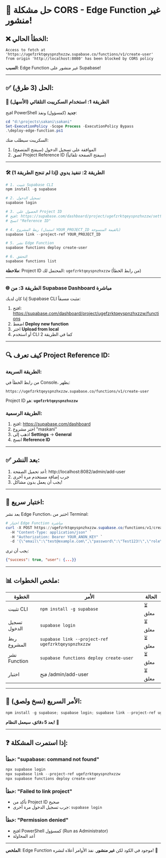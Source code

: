 # 🔴 حل مشكلة CORS - Edge Function غير منشور!

## ❌ الخطأ الحالي:

```
Access to fetch at 'https://ugefzrktqeyspnzhxzzw.supabase.co/functions/v1/create-user' 
from origin 'http://localhost:8080' has been blocked by CORS policy
```

**السبب**: Edge Function غير منشور على Supabase!

---

## ✅ الحل (3 طرق):

### 🚀 الطريقة 1: استخدام السكريبت التلقائي (الأسهل)

افتح PowerShell **جديد** (كمسؤول) ونفذ:

```powershell
cd "d:\projects\sakani\‏‏sakani"
Set-ExecutionPolicy -Scope Process -ExecutionPolicy Bypass
.\deploy-edge-function.ps1
```

السكريبت سيطلب منك:
1. الموافقة على تسجيل الدخول (سيفتح المتصفح)
2. لصق Project Reference ID (سيفتح الصفحة تلقائياً)

---

### 🛠️ الطريقة 2: تنفيذ يدوي (إذا لم تنجح الطريقة 1)

```powershell
# 1. تثبيت Supabase CLI
npm install -g supabase

# 2. تسجيل الدخول
supabase login

# 3. الحصول على Project ID
# افتح: https://supabase.com/dashboard/project/ugefzrktqeyspnzhxzzw/settings/general
# انسخ "Reference ID"

# 4. ربط المشروع (استبدل YOUR_PROJECT_ID بالقيمة المنسوخة)
supabase link --project-ref YOUR_PROJECT_ID

# 5. نشر Edge Function
supabase functions deploy create-user

# 6. التحقق
supabase functions list
```

**ملاحظة**: Project ID المحتمل لك: `ugefzrktqeyspnzhxzzw` (من رابط الخطأ)

---

### 🌐 الطريقة 3: من Supabase Dashboard مباشرة

إذا كان لديك Supabase CLI مثبت مسبقاً:

1. افتح: https://supabase.com/dashboard/project/ugefzrktqeyspnzhxzzw/functions
2. اضغط **Deploy new function**
3. اختر **Upload from local**
4. أو استخدم CLI كما في الطريقة 2

---

## 🔍 كيف تعرف Project Reference ID:

### الطريقة السريعة:
من رابط الخطأ في Console، يظهر:
```
https://ugefzrktqeyspnzhxzzw.supabase.co/functions/v1/create-user
```

Project ID هو: **`ugefzrktqeyspnzhxzzw`**

### الطريقة الرسمية:
1. افتح: https://supabase.com/dashboard
2. اختر مشروع "maskani"
3. اذهب إلى **Settings** → **General**
4. انسخ **Reference ID**

---

## ✅ بعد النشر:

1. أعد تحميل الصفحة: http://localhost:8082/admin/add-user
2. جرب إضافة مستخدم مرة أخرى
3. يجب أن يعمل بدون مشاكل!

---

## 🧪 اختبار سريع:

بعد نشر Edge Function، اختبر من Terminal:

```powershell
# اختبار Edge Function مباشرة
curl -X POST https://ugefzrktqeyspnzhxzzw.supabase.co/functions/v1/create-user `
  -H "Content-Type: application/json" `
  -H "Authorization: Bearer YOUR_ANON_KEY" `
  -d '{\"email\":\"test@example.com\",\"password\":\"Test123!\",\"role\":\"agent\"}'
```

يجب أن ترى:
```json
{"success": true, "user": {...}}
```

---

## 📊 ملخص الخطوات:

| الخطوة | الأمر | الحالة |
|--------|-------|--------|
| تثبيت CLI | `npm install -g supabase` | ⏳ معلق |
| تسجيل الدخول | `supabase login` | ⏳ معلق |
| ربط المشروع | `supabase link --project-ref ugefzrktqeyspnzhxzzw` | ⏳ معلق |
| نشر Function | `supabase functions deploy create-user` | ⏳ معلق |
| اختبار | فتح /admin/add-user | ⏳ معلق |

---

## 🚀 الأمر السريع (نسخ ولصق):

```powershell
npm install -g supabase; supabase login; supabase link --project-ref ugefzrktqeyspnzhxzzw; supabase functions deploy create-user
```

**بعد 5 دقائق، سيعمل النظام!** 🎉

---

## ❓ إذا استمرت المشكلة:

### خطأ: "supabase: command not found"
```powershell
npx supabase login
npx supabase link --project-ref ugefzrktqeyspnzhxzzw
npx supabase functions deploy create-user
```

### خطأ: "Failed to link project"
- تأكد من Project ID صحيح
- جرب تسجيل الدخول مرة أخرى: `supabase login`

### خطأ: "Permission denied"
- افتح PowerShell كمسؤول (Run as Administrator)
- أعد المحاولة

---

**الملخص**: Edge Function موجود في الكود لكن **غير منشور**. نفذ الأوامر أعلاه لنشره! 🚀
